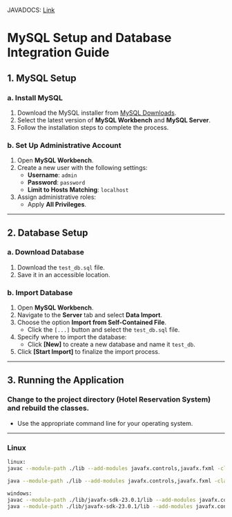 JAVADOCS: [Link](https://rpalmon.github.io/hotelreserv-380/main/package-summary.html)

# MySQL Setup and Database Integration Guide

## 1. MySQL Setup

### a. Install MySQL
1. Download the MySQL installer from [MySQL Downloads](https://dev.mysql.com/downloads/installer/).
2. Select the latest version of **MySQL Workbench** and **MySQL Server**.
3. Follow the installation steps to complete the process.

### b. Set Up Administrative Account
1. Open **MySQL Workbench**.
2. Create a new user with the following settings:
   - **Username**: `admin`
   - **Password**: `password`
   - **Limit to Hosts Matching**: `localhost`
3. Assign administrative roles:
   - Apply **All Privileges**.

---

## 2. Database Setup

### a. Download Database
1. Download the `test_db.sql` file.
2. Save it in an accessible location.

### b. Import Database
1. Open **MySQL Workbench**.
2. Navigate to the **Server** tab and select **Data Import**.
3. Choose the option **Import from Self-Contained File**.
   - Click the `[...]` button and select the `test_db.sql` file.
4. Specify where to import the database:
   - Click **[New]** to create a new database and name it `test_db`.
5. Click **[Start Import]** to finalize the import process.

---

## 3. Running the Application

### Change to the project directory (Hotel Reservation System) and rebuild the classes.  
- Use the appropriate command line for your operating system.

---

### Linux
```bash
linux:
javac --module-path ./lib --add-modules javafx.controls,javafx.fxml -classpath .:linux-mysql-connector/mysql-connector-java-9.1.0.jar main/*.java

java --module-path ./lib --add-modules javafx.controls,javafx.fxml -classpath .:linux-mysql-connector/mysql-connector-java-9.1.0.jar main.Main

windows:
javac --module-path ./lib/javafx-sdk-23.0.1/lib --add-modules javafx.controls,javafx.fxml -classpath .;window-mysql-connector/* main/*.java
java --module-path ./lib/javafx-sdk-23.0.1/lib --add-modules javafx.controls,javafx.fxml -classpath .;window-mysql-connector/* main.Main